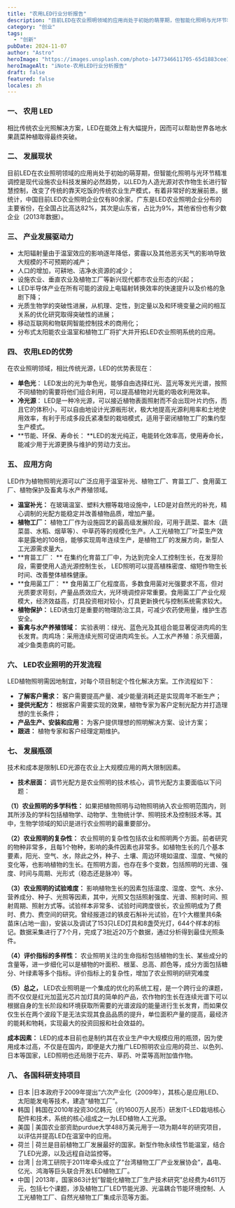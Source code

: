 ```yaml
---
title: "农用LED行业分析报告"
description: "目前LED在农业照明领域的应用尚处于初始的萌芽期，但智能化照明与光环节精准调控是现代设施农业科技发展的必然趋势"
category: "创业"
tags:
  - "创新"
pubDate: 2024-11-07
author: "Astro"
heroImage: "https://images.unsplash.com/photo-1477346611705-65d1883cee1e"
heroImageAlt: "iNote-农用LED行业分析报告"
draft: false
featured: false
locales: zh
---
```


### 一、 农用 LED

相比传统农业光照解决方案，LED在能效上有大幅提升，因而可以帮助世界各地水果蔬菜种植取得最终突破。

### 二、 发展现状

目前LED在农业照明领域的应用尚处于初始的萌芽期，但智能化照明与光环节精准调控是现代设施农业科技发展的必然趋势，以LED为人造光源对农作物生长进行智慧控制，改变了传统的靠天吃饭的传统农业生产模式，有着非常好的发展前景。据统计，中国目前LED农业照明企业仅有80余家。广东是LED农业照明企业分布的主要省份，在全国占比高达82%，其次是山东省，占比为9%，其他省份也有少数企业（2013年数据）。

### 三、 产业发展驱动力

- 太阳辐射量由于温室效应的影响逐年降低，雾霾以及其他恶劣天气的影响导致大规模的不可预期的减产；
- 人口的增加，可耕地、洁净水资源的减少；
- 设施农业、垂直农业及植物工厂等新兴现代都市农业形态的兴起；
- LED半导体产业在所有可能的波段上电辐射转换效率的快速提升以及价格的急剧下降；
- 光质生物学的突破性进展，从机理、定性，到定量以及和环境变量之间的相互关系的优化研究取得突破性的进展；
- 移动互联网和物联网智能控制技术的商用化；
- 分布式太阳能农业温室和植物工厂将扩大并开拓LED农业照明系统的应用。

### 四、 农用LED的优势

在农业照明领域，相比传统光源，LED的优势表现在：

- **单色光**： LED发出的光为单色光，能够自由选择红光、蓝光等发光光谱，按照不同植物的需要将他们组合利用，可以提高植物对光能的吸收利用效率。
- **冷光源**： LED是一种冷光源，可以接近植物表面照射而不会出现叶片灼伤，而且它的体积小，可以自由地设计光源板形状，极大地提高光源利用率和土地使用效率，有利于形成多段氏紧凑型的栽培模式，适用于密闭植物工厂的集约型生产模式。
- **节能、环保、寿命长： **LED的发光纯正，电能转化效率高，使用寿命长，能减少用于光源更换与维护的劳动力支出。

### 五、 应用方向

LED作为植物照明光源可以广泛应用于温室补光、植物工厂、育苗工厂、食用菌工厂、植物保护及畜禽与水产养殖领域。

- **温室补光：** 在玻璃温室、塑料大棚等栽培设施中，LED是对自然光的补充，精心调制的光配方能稳定并改善植物品质，增加产量。
- **植物工厂：** 植物工厂作为设施园艺的最高级发展阶段，可用于蔬菜、苗木（蔬菜苗、水稻、烟草等）、中草药等的规模化生产。人工光植物工厂叶菜生产效率是露地的108倍，能够实现周年连续生产，是植物工厂的发展方向，新型人工光源需求量大。
- **育苗工厂： ** 在集约化育苗工厂中，为达到完全人工控制生长，在发芽阶段，需要使用人造光源控制生长， LED照明可以提高植株密度、缩短作物生长时间、改善整体植株健康。
- **食用菌工厂： ** 食用菌工厂化程度高，多数食用菌对光强要求不高，但对光质要求苛刻，产量品质效应大，光环境调控非常重要。食用菌工厂产业化规模大，经济效益高，灯具投资相对较小，灯具更新换代与控制系统需求较大。
- **植物保护：** LED诱虫灯是重要的物理防治工具，可减少农药使用量，维护生态安全。
- **畜禽与水产养殖领域：** 实验表明：绿光、蓝色光及其组合能显著促进肉鸡的生长发育。肉鸡场：采用连续光照可促进肉鸡生长。人工水产养殖：杀灭细菌，减少鱼类患病的可能。

### 六、 LED农业照明的开发流程

LED植物照明需因地制宜，对每个项目制定个性化解决方案。工作流程如下：

- **了解客户需求：** 客户需要提高产量、减少能量消耗还是实现周年不断生产；
- **提供光配方：** 根据客户需要实现的效果，植物专家为客户定制光配方并打造理想的生长条件；
- **产品生产、安装和应用：** 为客户提供理想的照明解决方案、设计方案；
- **跟进：** 植物专家和客户经理定期维护。

### 七、 发展瓶颈

技术和成本是限制LED光源在农业上大规模应用的两大限制因素。

- **技术层面：** 调节光配方是农业照明的技术核心，调节光配方主要面临以下问题：

**（1）农业照明的多学科性：** 如果把植物照明与动物照明纳入农业照明范围内，则其所涉及的学科包括植物学、动物学、生物统计学、照明技术及控制技术等。其中，生物学领域的知识是进行农业照明的最重要部分。

**（2）农业照明的复杂性：** 农业照明的复杂性包括农业和照明两个方面。前者研究的物种非常多，且每1个物种，影响的条件因素也非常多。如植物生长的几个基本要素，阳光、空气、水，除此之外，种子、土壤、周边环境如温度、湿度、气候的变化等，也影响植物的生长。在照明方面，也存在多个变数，包括照明的光谱、强度、时间与周期、光形式（稳态还是脉冲）等。

**（3）农业照明的试验难度：** 影响植物生长的因素包括温度、湿度、空气、水分、营养成分、种子、光照等因素，其中，光照又包括照射强度、光谱、照射时间、照射周期、照射方式等。试验样本非常多、试验时间跨度很长，农业照明成为了费时、费力、费空间的研究。曾经报道过的铁皮石斛补光试验，在1个大棚里共6条苗床(占地一亩)，安装以及调试了153只LED灯具和8盏荧光灯，644个样本的标记。数据采集进行了7个月，完成了3批近20万个数据，通过分析得到最佳光照条件。

**（4）评价指标的多样性：** 农业照明关注的生命指标包括植物的生长、某些成分的含量等，进一步细化可以是植物的叶面积、根茎、总高、颜色等，成分方面包括糖分、叶绿素等多个指标。评价指标上的复杂性，增加了农业照明的研究难度

**（5）总之，** LED农业照明是一个集成的优化的系统工程，是一个跨行业的课题，而不仅仅是红光加蓝光芯片加灯具的简单的产品，农作物的生长在连续光谱下可以根据自身的生长阶段和环境获取所需要的光谱波段的能量进行生长发育，而如果仅仅生长在两个波段下是无法实现其食品品质的提升，单位面积产量的提高，最经济的能耗和物耗，实现最大的投资回报和社会效益的。

**成本因素：** LED的成本目前也是制约其在农业生产中大规模应用的瓶颈，因为使用成本过高，不仅是在国内，即便是大力推广LED照明农业应用的荷兰、以色列、日本等国家，LED照明也还局限于花卉、草药、叶菜等高附加值作物。

### 八、 各国科研支持项目

- 日本 |日本政府于2009年提出“六次产业化（2009年），其核心是应用LED、太阳能发电等技术，建造“植物工厂”。
- 韩国 | 韩国在2010年投资30亿韩元（约1600万人民币）研发IT-LED栽培核心配件和技术，系统的核心组成之一为LED植物人工光源。
- 美国 | 美国农业部资助purdue大学488万美元用于一项为期4年的研究项目，以评估并提高LED在温室中的应用。
- 荷兰 | 荷兰是目前植物工厂发展最好的国家。新型作物永续性节能温室，结合了LED光源，以及远程自动监控等。
- 台湾 | 台湾工研院于2011年牵头成立了“台湾植物工厂产业发展协会”，晶电、亿光、鸿海等巨头联合开发LED植物工厂。
- 中国 | 2013年，国家863计划“智能化植物工厂生产技术研究”总经费为4611万元，包括七个课题，涉及植物工厂LED节能光源、光温耦合节能环境控制、人工光植物工厂、自然光植物工厂集成示范等方面。
